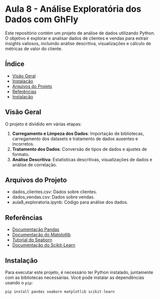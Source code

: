 # Aula 8 - Análise Exploratória dos Dados com GhFly

Este repositório contém um projeto de análise de dados utilizando Python. O objetivo é explorar e analisar dados de clientes e vendas para extrair insights valiosos, incluindo análise descritiva, visualizações e cálculo de métricas de valor do cliente.

## Índice

- [Visão Geral](#visão-geral)
- [Instalação](#instalação)
- [Arquivos do Projeto](#arquivos-do-projeto)
- [Referências](#referências)
- [Instalação](#instalação)

## Visão Geral

O projeto é dividido em várias etapas:

1. **Carregamento e Limpeza dos Dados**: Importação de bibliotecas, carregamento dos datasets e tratamento de dados ausentes e incorretos.
2. **Tratamento dos Dados**: Conversão de tipos de dados e ajustes de formato.
3. **Análise Descritiva**: Estatísticas descritivas, visualizações de dados e análise de correlação.

## Arquivos do Projeto

- dados_clientes.csv: Dados sobre clientes.
- dados_vendas.csv: Dados sobre vendas.
- aula8_exploratoria.ipynb: Código para análise dos dados.

## Referências 

- [Documentação Pandas](#https://pandas.pydata.org/docs/reference/frame.html)
- [Documentação do Matplotlib](#https://matplotlib.org/stable/users/index.html)
- [Tutorial do Seaborn](#https://seaborn.pydata.org/tutorial.html)
- [Documentação do Scikit-Learn](#https://scikit-learn.org/stable/)

## Instalação

Para executar este projeto, é necessário ter Python instalado, juntamente com as bibliotecas necessárias. Você pode instalar as dependências usando o `pip`:

```bash
pip install pandas seaborn matplotlib scikit-learn

